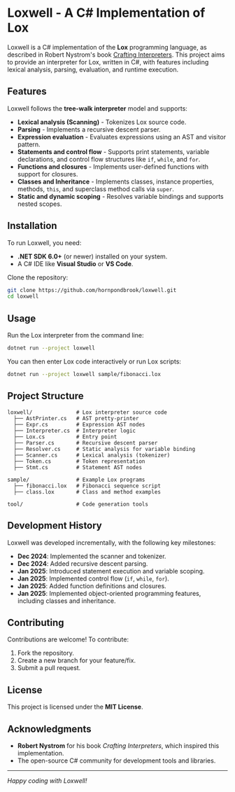 # Loxwell - A C# Implementation of Lox

Loxwell is a C# implementation of the **Lox** programming language, as described in Robert Nystrom's book [Crafting Interpreters](https://www.craftinginterpreters.com/the-lox-language.html). This project aims to provide an interpreter for Lox, written in C#, with features including lexical analysis, parsing, evaluation, and runtime execution.

## Features

Loxwell follows the **tree-walk interpreter** model and supports:

- **Lexical analysis (Scanning)** - Tokenizes Lox source code.
- **Parsing** - Implements a recursive descent parser.
- **Expression evaluation** - Evaluates expressions using an AST and visitor pattern.
- **Statements and control flow** - Supports print statements, variable declarations, and control flow structures like `if`, `while`, and `for`.
- **Functions and closures** - Implements user-defined functions with support for closures.
- **Classes and Inheritance** - Implements classes, instance properties, methods, `this`, and superclass method calls via `super`.
- **Static and dynamic scoping** - Resolves variable bindings and supports nested scopes.

## Installation

To run Loxwell, you need:
- **.NET SDK 6.0+** (or newer) installed on your system.
- A C# IDE like **Visual Studio** or **VS Code**.

Clone the repository:
```sh
git clone https://github.com/hornpondbrook/loxwell.git
cd loxwell
```

## Usage

Run the Lox interpreter from the command line:
```sh
dotnet run --project loxwell
```
You can then enter Lox code interactively or run Lox scripts:
```sh
dotnet run --project loxwell sample/fibonacci.lox
```

## Project Structure

```
loxwell/              # Lox interpreter source code
  ├── AstPrinter.cs   # AST pretty-printer
  ├── Expr.cs         # Expression AST nodes
  ├── Interpreter.cs  # Interpreter logic
  ├── Lox.cs          # Entry point
  ├── Parser.cs       # Recursive descent parser
  ├── Resolver.cs     # Static analysis for variable binding
  ├── Scanner.cs      # Lexical analysis (tokenizer)
  ├── Token.cs        # Token representation
  ├── Stmt.cs         # Statement AST nodes

sample/               # Example Lox programs
  ├── fibonacci.lox   # Fibonacci sequence script
  ├── class.lox       # Class and method examples

tool/                 # Code generation tools
```

## Development History

Loxwell was developed incrementally, with the following key milestones:

- **Dec 2024**: Implemented the scanner and tokenizer.
- **Dec 2024**: Added recursive descent parsing.
- **Jan 2025**: Introduced statement execution and variable scoping.
- **Jan 2025**: Implemented control flow (`if`, `while`, `for`).
- **Jan 2025**: Added function definitions and closures.
- **Jan 2025**: Implemented object-oriented programming features, including classes and inheritance.

## Contributing

Contributions are welcome! To contribute:
1. Fork the repository.
2. Create a new branch for your feature/fix.
3. Submit a pull request.

## License

This project is licensed under the **MIT License**.

## Acknowledgments

- **Robert Nystrom** for his book *Crafting Interpreters*, which inspired this implementation.
- The open-source C# community for development tools and libraries.

---

*Happy coding with Loxwell!*

